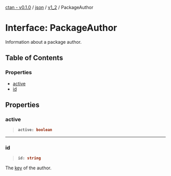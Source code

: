 [ctan - v0.1.0](../README.md) / [json](../modules/json.md) / [v1\_2](../modules/json.v1_2.md) / PackageAuthor

# Interface: PackageAuthor

Information about a package author.

## Table of Contents

### Properties

- [active](json.v1_2.PackageAuthor.md#active)
- [id](json.v1_2.PackageAuthor.md#id)

## Properties

### active

> <b>
>
> ```typescript
> active: boolean
> ```
>
> </b>

<dl>

</dl>

___

### id

> <b>
>
> ```typescript
> id: string
> ```
>
> </b>

The [key](json.v1_2.Author.md#key) of the author.

<dl>

</dl>
